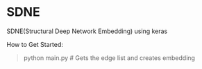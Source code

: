# SDNE
SDNE(Structural Deep Network Embedding) using keras

How to Get Started:

> python main.py # Gets the edge list and creates embedding